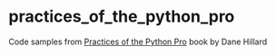 # practices_of_the_python_pro

Code samples from [Practices of the Python Pro][1] book by Dane Hillard

[1]: https://www.manning.com/books/practices-of-the-python-pro